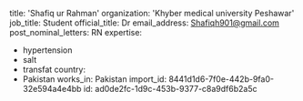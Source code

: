 title: 'Shafiq ur Rahman'
organization: 'Khyber medical university Peshawar'
job_title: Student
official_title: Dr
email_address: Shafiqh901@gmail.com
post_nominal_letters: RN
expertise:
  - hypertension
  - salt
  - transfat
country:
  - Pakistan
works_in: Pakistan
import_id: 8441d1d6-7f0e-442b-9fa0-32e594a4e4bb
id: ad0de2fc-1d9c-453b-9377-c8a9df6b2a5c
